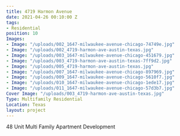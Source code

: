 ```yaml
---
title: 4719 Harmon Avenue
date: 2021-04-26 00:10:00 Z
tags:
- Residential
position: 10
Images:
- Image: "/uploads/002_1647-milwaukee-avenue-chicago-74749e.jpg"
- Image: "/uploads/002_4719-harmon-ave-austin-texas.jpg"
- Image: "/uploads/003_1647-milwaukee-avenue-chicago-451679.jpg"
- Image: "/uploads/003_4719-harmon-ave-austin-texas-7ff9d2.jpg"
- Image: "/uploads/005_4719-harmon-ave-austin-texas.jpg"
- Image: "/uploads/007_1647-milwaukee-avenue-chicago-897969.jpg"
- Image: "/uploads/009_1647-milwaukee-avenue-chicago-5610f7.jpg"
- Image: "/uploads/010_1647-milwaukee-avenue-chicago-1ede17.jpg"
- Image: "/uploads/011_1647-milwaukee-avenue-chicago-57d3b7.jpg"
Cover Image: "/uploads/003_4719-harmon-ave-austin-texas.jpg"
Type: Multifamily Residential
Location: Texas
layout: project
---
```


48 Unit Multi Family Apartment Development

